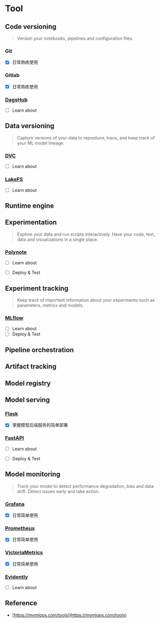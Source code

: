 # Tool

## Code versioning
> Version your notebooks, pipelines and configuration files.

### Git
- [x] 日常熟练使用

### Gitlab

- [x] 日常熟练使用

### [DagsHub](https://github.com/DagsHub)
- [ ] Learn about


## Data versioning
>Capture versions of your data to reproduce, trace, and keep track of your ML model lineage.

### [DVC](https://github.com/iterative/dvc)

- [ ] Learn about

### [LakeFS](https://github.com/treeverse/lakeFS)

- [ ] Learn about

## Runtime engine


## Experimentation
> Explore your data and run scripts interactively. Have your code, text, data and visualizations in a single place.

### [Polynote](https://github.com/polynote/polynote)

- [ ] Learn about
- [ ] Deploy & Test


## Experiment tracking
> Keep track of important information about your experiments such as parameters, metrics and models.

### [MLflow](https://github.com/mlflow/mlflow/)

- [ ] Learn about
- [ ] Deploy & Test

## Pipeline orchestration


## Artifact tracking

## Model registry

## Model serving

### [Flask](https://github.com/pallets/flask)
- [x] 掌握模型后端服务的简单部署


### [FastAPI](https://github.com/tiangolo/fastapi)

- [ ] Learn about
- [ ] Deploy & Test


## Model monitoring
> Track your model to detect performance degradation, bias and data drift. Detect issues early and take action.

### [Grafana](https://github.com/grafana/grafana)
- [x] 日常简单使用

### [Prometheus](https://github.com/prometheus/prometheus)
- [x] 日常简单使用

### [VictoriaMetrics](https://github.com/VictoriaMetrics/VictoriaMetrics)
- [x] 日常简单使用

### [Evidently](https://github.com/evidentlyai/evidently)
- [ ] Learn about


## Reference
- [https://mymlops.com/tools](https://mymlops.com/tools)
